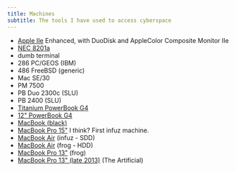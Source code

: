 ```yaml
---
title: Machines
subtitle: The tools I have used to access cyberspace
---
```


- [Apple IIe](http://apple2history.org/history/ah07/) Enhanced, with DuoDisk and AppleColor Composite Monitor IIe
- [NEC 8201a](http://www.old-computers.com/museum/computer.asp?st=1&c=334)
- dumb terminal
- 286 PC/GEOS (IBM)
- 486 FreeBSD (generic)
- Mac SE/30
- PM 7500
- PB Duo 2300c (SLU)
- PB 2400 (SLU)
- [Titanium PowerBook G4](https://en.wikipedia.org/wiki/PowerBook_G4#Titanium_PowerBook_G4)
- [12" PowerBook G4](https://en.wikipedia.org/wiki/PowerBook_G4#Aluminum_PowerBook_G4)
- [MacBook (black)](https://en.wikipedia.org/wiki/MacBook#Original_polycarbonate_model)
- [MacBook Pro 15"](https://en.wikipedia.org/wiki/MacBook_Pro#1st_generation) I think? First infuz machine.
- [MacBook Air](https://en.wikipedia.org/wiki/MacBook_Air) (infuz - SDD)
- [MacBook Air](https://en.wikipedia.org/wiki/MacBook_Air) (frog - HDD)
- [MacBook Pro 13"](https://en.wikipedia.org/wiki/MacBook_Pro#2nd_generation_.28unibody.29) (frog)
- [MacBook Pro 13" (late 2013)](https://en.wikipedia.org/wiki/MacBook_Pro#3rd_generation_.28Retina.29) (The Artificial)
